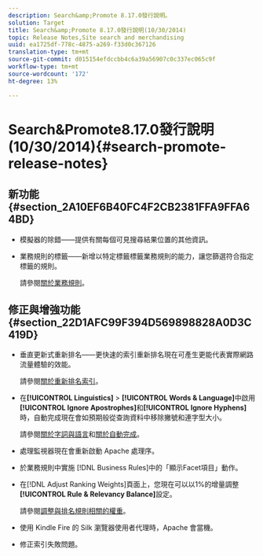 ```yaml
---
description: Search&amp;Promote 8.17.0發行說明。
solution: Target
title: Search&amp;Promote 8.17.0發行說明(10/30/2014)
topic: Release Notes,Site search and merchandising
uuid: ea1725df-778c-4875-a269-f33d0c367126
translation-type: tm+mt
source-git-commit: d015154efdccbb4c6a39a56907c0c337ec065c9f
workflow-type: tm+mt
source-wordcount: '172'
ht-degree: 13%

---
```



# Search&amp;Promote8.17.0發行說明(10/30/2014){#search-promote-release-notes}

## 新功能{#section_2A10EF6B40FC4F2CB2381FFA9FFA64BD}

* 模擬器的除錯——提供有關每個可見搜尋結果位置的其他資訊。
* 業務規則的標籤——新增以特定標籤標籤業務規則的能力，讓您篩選符合指定標籤的規則。

   請參閱[關於業務規則](../c-about-rules-menu/c-about-business-rules.md#concept_2A93D76216754D3D8412CDEA00BD26BD)。

## 修正與增強功能{#section_22D1AFC99F394D569898828A0D3C419D}

* 垂直更新式重新排名——更快速的索引重新排名現在可產生更能代表實際網路流量體驗的效能。

   請參閱[關於重新排名索引](../c-about-index-menu/c-about-re-rank-index.md#concept_147B0A9FCD51451787DA898E06F7C692)。

* 在&#x200B;**[!UICONTROL Linguistics]** > **[!UICONTROL Words & Language]**&#x200B;中啟用&#x200B;**[!UICONTROL Ignore Apostrophes]**&#x200B;和&#x200B;**[!UICONTROL Ignore Hyphens]**&#x200B;時，自動完成現在會如預期般從查詢資料中移除撇號和連字型大小。

   請參閱[關於字詞與語言](../c-about-linguistics-menu/c-about-words-and-language.md#concept_CEB4B9576F3C4E2EB87B352EEC738D79)和[關於自動完成](../c-about-auto-complete.md#concept_093A9CD754864BA79B456FE4BEB64578)。

* 處理監視器現在會重新啟動 Apache 處理序。
* 於業務規則中實施 [!DNL Business Rules]中的「顯示Facet項目」動作。
* 在[!DNL Adjust Ranking Weights]頁面上，您現在可以以1%的增量調整&#x200B;**[!UICONTROL Rule & Relevancy Balance]**&#x200B;設定。

   請參閱[調整與排名規則相關的權重](../c-about-rules-menu/c-about-ranking-rules.md#task_3CB6FC92A66F4D99874A42D55825DB64)。

* 使用 Kindle Fire 的 Silk 瀏覽器使用者代理時，Apache 會當機。
* 修正索引失敗問題。

